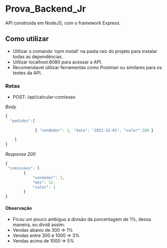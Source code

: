 # Prova_Backend_Jr

API construida em NodeJS, com o framework Express.

## Como utilizar

- Utilizar o comando 'npm install' na pasta raiz do projeto para instalar todas as dependências.
- Utilizar localhost:8080 para acessar a API.
- Recomendavel utilizar ferramentas como Postman ou similares para os testes da API.

### Rotas

- POST: /api/calcular-comissao

_Body_

```javascript
{
  "pedidos":[
         
             { "vendedor": 1, "data": "2022-12-01", "valor":100 }
         
    ]
}

```

_Response 200_

```javascript
{
 "comissoes": [
        {
            "vendedor": 1,
            "mes": 12,
            "valor": 1
        }
}

```

#### Observação

- Ficou um pouco ambíguo a divisão da porcentagem de 1%, dessa maneira, eu dividi assim:
- Vendas abaixo de 300 => 1%
- Vendas entre 300 e 1000 => 3%
- Vendas acima de 1000 => 5%
